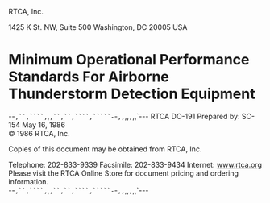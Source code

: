 RTCA, Inc. 

1425 K St. NW, Suite 500 
Washington, DC  20005 USA 

# Minimum Operational Performance Standards For Airborne Thunderstorm Detection Equipment

--`,``,````,`,`,``,``,````,`````-`-`,,`,,`,`,,`---
RTCA DO-191
Prepared by: SC-154
May 16, 1986  
© 1986  RTCA, Inc.

Copies of this document may be obtained from RTCA, Inc. 

Telephone: 202-833-9339 
Facsimile: 202-833-9434 
Internet: www.rtca.org Please visit the RTCA Online Store for document pricing and ordering information.  
--`,``,````,`,`,``,``,````,`````-`-`,,`,,`,`,,`---